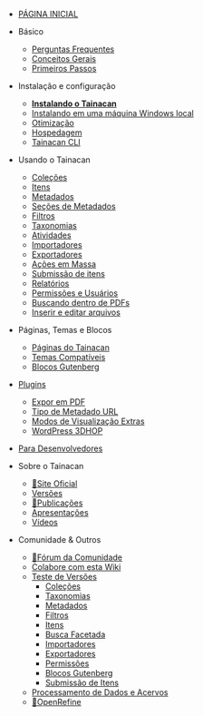 - [PÁGINA INICIAL](pt-br/README.md)

- Básico
  - [Perguntas Frequentes](pt-br/faq.md "Perguntas Frequentes sobre o Tainacan - Tainacan Wiki")
  - [Conceitos Gerais](pt-br/general-concepts.md " Conceitos Gerais sobre o Tainacan - Tainacan Wiki")
  - [Primeiros Passos](pt-br/getting-started.md "Primeiros Passos com o Tainacan - Tainacan Wiki")
- Instalação e configuração
  - [**Instalando o Tainacan**](pt-br/instalacao.md "Instalando o Tainacan - Tainacan Wiki")
  - [Instalando em uma máquina Windows local](pt-br/xampp.md "Instalando o plugin em uma máquina Windows local (sem servidor) - Tainacan Wiki")
  - [Otimização](pt-br/optimization.md "Estratégias para Otimização do plugin Tainacan - Tainacan Wiki")
  - [Hospedagem](pt-br/hosting.md "Opções de Hospedagem do Plugin Tainacan - Tainacan Wiki")
  - [Tainacan CLI](pt-br/tainacan-cli.md.md "Tainacan WP-CLI")
- Usando o Tainacan
  - [Coleções](pt-br/collections.md "O que são e como gerenciar Coleções no Tainacan - Tainacan Wiki")
  - [Itens](pt-br/items.md "O que são e como gerenciar Itens no Tainacan  - Tainacan Wiki")
  - [Metadados](pt-br/metadata.md "O que são e como gerenciar Metadados no Tainacan  - Tainacan Wiki")
  - [Seções de Metadados](pt-br/metadata-sections.md "O que são e como gerenciar as Seções de Metadados no Tainacan  - Tainacan Wiki")
  - [Filtros](pt-br/filters.md "O que são e como gerenciar Filtros no Tainacan  - Tainacan Wiki")
  - [Taxonomias](pt-br/taxonomies.md "O que são e como gerenciar Taxonomias no Tainacan  - Tainacan Wiki")
  - [Atividades](pt-br/activities.md "O que são e como usar Atividades - ou Logs - no Tainacan  - Tainacan Wiki")
  - [Importadores](pt-br/importers.md "O que são e como usar Importadores no Tainacan - Tainacan Wiki")
  - [Exportadores](pt-br/exporters.md "O que são e como usar Exportadores no Tainacan - Tainacan Wiki")
  - [Ações em Massa](pt-br/bulk-actions.md "Aplicando ações em Massa no Tainacan - Tainacan Wiki")
  - [Submissão de itens](pt-br/item-submission.md "Usando o recurso de Submissão de Itens para permitir contribuições públicas para a Coleção - Tainacan Wiki")
  - [Relatórios](pt-br/reports.md "Conheça a página de relatórios que gera estatísticas e gráficos sobre o repositório e coleções - Tainacan Wiki")
  - [Permissões e Usuários](pt-br/users-roles.md "Gerenciando Permissões e Funções de Usuários no Tainacan - Tainacan Wiki")
  - [Buscando dentro de PDFs](pt-br/indexar-pdf.md "Realizando buscas dentro de PDFs via Tainacan - Tainacan Wiki")
  - [Inserir e editar arquivos](pt-br/inserir-e-editar-arquivos.md "Inserção e edição de arquivos - Tainacan Wiki")
- Páginas, Temas e Blocos
  - [Páginas do Tainacan](pt-br/tainacan-pages.md "As Páginas geradas pelo plugin Tainacan - Tainacan Wiki")
  - [Temas Compatíveis](pt-br/theme.md "Os temas que oferecem suporte ao Tainacan")
  - [Blocos Gutenberg](pt-br/gutenberg-blocks.md "Os Blocos Gutenberg do Tainacan - Tainacan Wiki")
- [Plugins](pt-br/plugins.md "Plugins para complementar as funcionalidades do Tainacan - Tainacan Wiki")
  - [Expor em PDF](pt-br/plugin-pdf-exposer.md "O plugin de Expositor em PDF para o Tainacan - Tainacan Wiki")
  - [Tipo de Metadado URL](pt-br/plugin-metadata-type-url.md "Um plugin que registra um tipo de metadado para exibir e prever links de URLs - Tainacan Wiki")
  - [Modos de Visualização Extras](pt-br/plugin-extra-view-modes.md "Um plugin de modos de visualização extras para o Tainacan - Tainacan Wiki")
  - [WordPress 3DHOP](pt-br/plugin-3d-hop.md "Um plugin para renderizar objetos 3D via 3DHOP no Tainacan - Tainacan Wiki")
- [Para Desenvolvedores](pt-br/dev/README.md "Sessão de Páginas para Desenvolvedores - Tainacan Wiki")
- Sobre o Tainacan
  - [:link:Site Oficial](https://tainacan.org/ ":ignore")
  - [Versões](pt-br/releases.md "Versões Lançadas - Tainacan Wiki")
  - [:link:Publicações](https://pesquisa.tainacan.org// ":ignore")
  - [Apresentações](pt-br/presentations.md "Apresentações relacionadas ao Tainacan - Tainacan Wiki")
  - [Vídeos](pt-br/videos.md "Vídeos educacionais sobre o Tainacan - Tainacan Wiki")
- Comunidade & Outros
  - [:link:Fórum da Comunidade](https://tainacan.discourse.group ":ignore")
  - [Colabore com esta Wiki](pt-br/CONTRIBUTING.md "Como contribuir com a Wiki do Tainacan - Tainacan Wiki")
  - [Teste de Versões](pt-br/release-testing.md "Como realizar testes de versões do Tainacan - Tainacan Wiki")
    - [Coleções](pt-br/testing-collections.md)
    - [Taxonomias](pt-br/testing-taxonomies.md)
    - [Metadados](pt-br/testing-metadata.md)
    - [Filtros](pt-br/testing-filters.md)
    - [Itens](pt-br/testing-items.md)
    - [Busca Facetada](pt-br/testing-search.md)
    - [Importadores](pt-br/testing-importers.md)
    - [Exportadores](pt-br/testing-exporters.md)
    - [Permissões](pt-br/testing-capabilities.md)
    - [Blocos Gutenberg](pt-br/testing-gutenberg-blocks.md)
    - [Submissão de Itens](pt-br/testing-item-submission.md)
  - [Processamento de Dados e Acervos](pt-br/data-processing "Um pouco sobre Processamento de Dados e Acervos - Tainacan Wiki")
  - [:link:OpenRefine](http://openrefine.org/ ":ignore")
